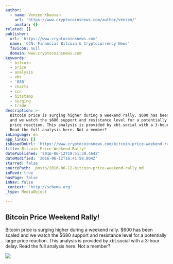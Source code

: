 ```yaml
---
author:
  - name: Venzen Khaosan
    url: 'https://www.cryptocoinsnews.com/author/venzen/'
    avatar: {}
related: []
publisher:
  url: 'https://www.cryptocoinsnews.com'
  name: 'CCN: Financial Bitcoin & Cryptocurrency News'
  favicon: null
  domain: www.cryptocoinsnews.com
keywords:
  - bitcoin
  - price
  - analysis
  - xbt
  - '680'
  - charts
  - ccn
  - bitstamp
  - surging
  - trade
description: >-
  Bitcoin price is surging higher during a weekend rally. $600 has been scaled
  and we watch the $680 support and resistance level for a potentially large
  price reaction. This analysis is provided by xbt.social with a 3-hour delay.
  Read the full analysis here. Not a member?
inLanguage: en
app_links: []
isBasedOnUrl: 'https://www.cryptocoinsnews.com/bitcoin-price-weekend-rally/'
title: Bitcoin Price Weekend Rally!
datePublished: '2016-06-12T19:51:39.464Z'
dateModified: '2016-06-12T16:41:58.804Z'
starred: false
sourcePath: _posts/2016-06-12-bitcoin-price-weekend-rally.md
inFeed: true
hasPage: false
inNav: false
_context: 'http://schema.org'
_type: MediaObject

---
```

<article style=""><h1>Bitcoin Price Weekend Rally!</h1><p>Bitcoin price is surging higher during a weekend rally. $600 has been scaled and we watch the $680 support and resistance level for a potentially large price reaction. This analysis is provided by xbt.social with a 3-hour delay. Read the full analysis here. Not a member?</p><img src="https://www.cryptocoinsnews.com/wp-content/uploads/2016/06/Selection_20160612_001.png" /></article>